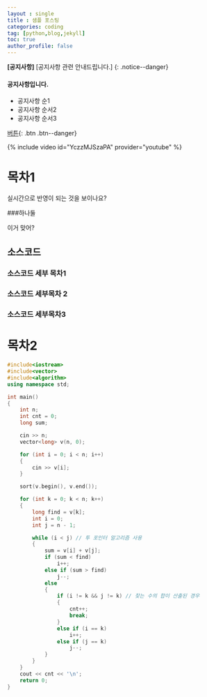 ```yaml
---
layout : single
title : 샘플 포스팅
categories: coding
tag: [python,blog,jekyll]
toc: true
author_profile: false
---
```


**[공지사항]** [공지사항 관련 안내드립니다.]
{: .notice--danger}


<div class="notice--success">
<h4>공지사항입니다.</h4>
<ul>
	<li>공지사항 순1</li>
	<li>공지사항 순서2</li>
	<li>공지사항 순서3</li>
</ul>
</div>

[버튼](http://google.com){: .btn .btn--danger}

{% include video id="YczzMJSzaPA" provider="youtube" %}

# 목차1





실시간으로 반영이 되는 것을 보이나요?

###하나둘



이거 맞어?

## 소스코드 

### 소스코드 세부 목차1

### 소스코드 세부목차 2

### 소스코드 세부목차3



# 목차2





```c++
#include<iostream>
#include<vector>
#include<algorithm>
using namespace std;

int main()
{
	int n;
	int cnt = 0;
	long sum;

	cin >> n;
	vector<long> v(n, 0);

	for (int i = 0; i < n; i++)
	{
		cin >> v[i];
	}

	sort(v.begin(), v.end());

	for (int k = 0; k < n; k++)
	{
		long find = v[k];
		int i = 0;
		int j = n - 1;

		while (i < j) // 투 포인터 알고리즘 사용
		{
			sum = v[i] + v[j];
			if (sum < find) 
				i++;
			else if (sum > find)
				j--;
			else
			{
				if (i != k && j != k) // 찾는 수의 합이 산출된 경우
				{
					cnt++;
					break;
				}
				else if (i == k)
					i++;
				else if (j == k)
					j--;
			}
		}
	}
	cout << cnt << '\n';
	return 0;
}
```

